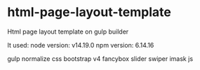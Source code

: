 # html-page-layout-template
Html page layout template on gulp builder

It used:
node version: v14.19.0 
npm version: 6.14.16

gulp 
normalize css 
bootstrap v4 
fancybox 
slider swiper 
imask js